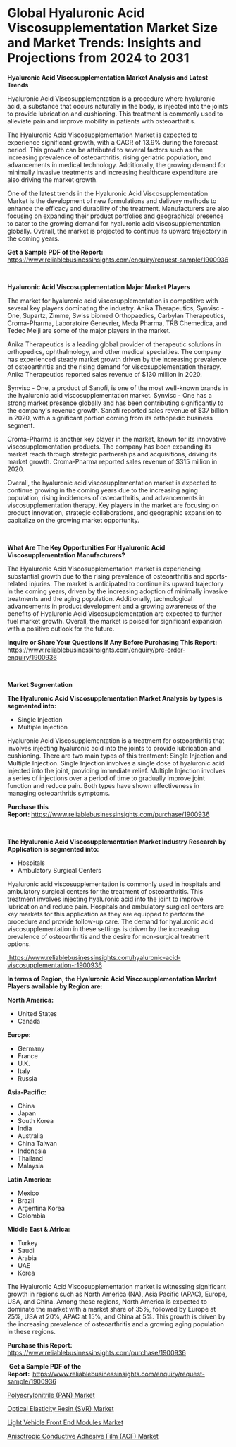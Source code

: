 <p><h1>Global Hyaluronic Acid Viscosupplementation Market Size and Market Trends: Insights and Projections from 2024 to 2031</h1></p><p><strong>Hyaluronic Acid Viscosupplementation Market Analysis and Latest Trends</strong></p>
<p><p>Hyaluronic Acid Viscosupplementation is a procedure where hyaluronic acid, a substance that occurs naturally in the body, is injected into the joints to provide lubrication and cushioning. This treatment is commonly used to alleviate pain and improve mobility in patients with osteoarthritis.</p><p>The Hyaluronic Acid Viscosupplementation Market is expected to experience significant growth, with a CAGR of 13.9% during the forecast period. This growth can be attributed to several factors such as the increasing prevalence of osteoarthritis, rising geriatric population, and advancements in medical technology. Additionally, the growing demand for minimally invasive treatments and increasing healthcare expenditure are also driving the market growth.</p><p>One of the latest trends in the Hyaluronic Acid Viscosupplementation Market is the development of new formulations and delivery methods to enhance the efficacy and durability of the treatment. Manufacturers are also focusing on expanding their product portfolios and geographical presence to cater to the growing demand for hyaluronic acid viscosupplementation globally. Overall, the market is projected to continue its upward trajectory in the coming years.</p></p>
<p><strong>Get a Sample PDF of the Report:&nbsp;</strong> <a href="https://www.reliablebusinessinsights.com/enquiry/request-sample/1900936">https://www.reliablebusinessinsights.com/enquiry/request-sample/1900936</a></p>
<p>&nbsp;</p>
<p><strong>Hyaluronic Acid Viscosupplementation Major Market Players</strong></p>
<p><p>The market for hyaluronic acid viscosupplementation is competitive with several key players dominating the industry. Anika Therapeutics, Synvisc - One, Supartz, Zimme, Swiss biomed Orthopaedics, Carbylan Therapeutics, Croma-Pharma, Laboratoire Genevrier, Meda Pharma, TRB Chemedica, and Tedec Meiji are some of the major players in the market.</p><p>Anika Therapeutics is a leading global provider of therapeutic solutions in orthopedics, ophthalmology, and other medical specialties. The company has experienced steady market growth driven by the increasing prevalence of osteoarthritis and the rising demand for viscosupplementation therapy. Anika Therapeutics reported sales revenue of $130 million in 2020.</p><p>Synvisc - One, a product of Sanofi, is one of the most well-known brands in the hyaluronic acid viscosupplementation market. Synvisc - One has a strong market presence globally and has been contributing significantly to the company's revenue growth. Sanofi reported sales revenue of $37 billion in 2020, with a significant portion coming from its orthopedic business segment.</p><p>Croma-Pharma is another key player in the market, known for its innovative viscosupplementation products. The company has been expanding its market reach through strategic partnerships and acquisitions, driving its market growth. Croma-Pharma reported sales revenue of $315 million in 2020.</p><p>Overall, the hyaluronic acid viscosupplementation market is expected to continue growing in the coming years due to the increasing aging population, rising incidences of osteoarthritis, and advancements in viscosupplementation therapy. Key players in the market are focusing on product innovation, strategic collaborations, and geographic expansion to capitalize on the growing market opportunity.</p></p>
<p>&nbsp;</p>
<p><strong>What Are The Key Opportunities For Hyaluronic Acid Viscosupplementation Manufacturers?</strong></p>
<p><p>The Hyaluronic Acid Viscosupplementation market is experiencing substantial growth due to the rising prevalence of osteoarthritis and sports-related injuries. The market is anticipated to continue its upward trajectory in the coming years, driven by the increasing adoption of minimally invasive treatments and the aging population. Additionally, technological advancements in product development and a growing awareness of the benefits of Hyaluronic Acid Viscosupplementation are expected to further fuel market growth. Overall, the market is poised for significant expansion with a positive outlook for the future.</p></p>
<p><strong>Inquire or Share Your Questions If Any Before Purchasing This Report:</strong> <a href="https://www.reliablebusinessinsights.com/enquiry/pre-order-enquiry/1900936">https://www.reliablebusinessinsights.com/enquiry/pre-order-enquiry/1900936</a></p>
<p>&nbsp;</p>
<p><strong>Market Segmentation</strong></p>
<p><strong>The Hyaluronic Acid Viscosupplementation Market Analysis by types is segmented into:</strong></p>
<p><ul><li>Single Injection</li><li>Multiple Injection</li></ul></p>
<p><p>Hyaluronic Acid Viscosupplementation is a treatment for osteoarthritis that involves injecting hyaluronic acid into the joints to provide lubrication and cushioning. There are two main types of this treatment: Single Injection and Multiple Injection. Single Injection involves a single dose of hyaluronic acid injected into the joint, providing immediate relief. Multiple Injection involves a series of injections over a period of time to gradually improve joint function and reduce pain. Both types have shown effectiveness in managing osteoarthritis symptoms.</p></p>
<p><strong>Purchase this Report:&nbsp;</strong><a href="https://www.reliablebusinessinsights.com/purchase/1900936">https://www.reliablebusinessinsights.com/purchase/1900936</a></p>
<p>&nbsp;</p>
<p><strong>The Hyaluronic Acid Viscosupplementation Market Industry Research by Application is segmented into:</strong></p>
<p><ul><li>Hospitals</li><li>Ambulatory Surgical Centers</li></ul></p>
<p><p>Hyaluronic acid viscosupplementation is commonly used in hospitals and ambulatory surgical centers for the treatment of osteoarthritis. This treatment involves injecting hyaluronic acid into the joint to improve lubrication and reduce pain. Hospitals and ambulatory surgical centers are key markets for this application as they are equipped to perform the procedure and provide follow-up care. The demand for hyaluronic acid viscosupplementation in these settings is driven by the increasing prevalence of osteoarthritis and the desire for non-surgical treatment options.</p></p>
<p><a href="https://www.reliablebusinessinsights.com/hyaluronic-acid-viscosupplementation-r1900936">&nbsp;https://www.reliablebusinessinsights.com/hyaluronic-acid-viscosupplementation-r1900936</a></p>
<p><strong>In terms of Region, the Hyaluronic Acid Viscosupplementation Market Players available by Region are:</strong></p>
<p>
    <p> <strong> North America: </strong>
        <ul>
            <li>United States</li>
            <li>Canada</li>
        </ul>
        </p> 
    <p> <strong> Europe: </strong>
        <ul>
            <li>Germany</li>
            <li>France</li>
            <li>U.K.</li>
            <li>Italy</li>
            <li>Russia</li>
        </ul>
        </p> 
    <p> <strong> Asia-Pacific: </strong>
        <ul>
            <li>China</li>
            <li>Japan</li>
            <li>South Korea</li>
            <li>India</li>
            <li>Australia</li>
            <li>China Taiwan</li>
            <li>Indonesia</li>
            <li>Thailand</li>
            <li>Malaysia</li>
        </ul>
        </p> 
    <p> <strong> Latin America: </strong>
        <ul>
            <li>Mexico</li>
            <li>Brazil</li>
            <li>Argentina Korea</li>
            <li>Colombia</li>
        </ul>
        </p> 
    <p> <strong> Middle East & Africa: </strong>
        <ul>
            <li>Turkey</li>
            <li>Saudi</li>
            <li>Arabia</li>
            <li>UAE</li>
            <li>Korea</li>
        </ul>
    </p>
    </p>
<p><p>The Hyaluronic Acid Viscosupplementation market is witnessing significant growth in regions such as North America (NA), Asia Pacific (APAC), Europe, USA, and China. Among these regions, North America is expected to dominate the market with a market share of 35%, followed by Europe at 25%, USA at 20%, APAC at 15%, and China at 5%. This growth is driven by the increasing prevalence of osteoarthritis and a growing aging population in these regions.</p></p>
<p><strong>Purchase this Report: </strong><a href="https://www.reliablebusinessinsights.com/purchase/1900936">https://www.reliablebusinessinsights.com/purchase/1900936</a></p>
<p>&nbsp;<strong>Get a Sample PDF of the Report:&nbsp;&nbsp;</strong><a href="https://www.reliablebusinessinsights.com/enquiry/request-sample/1900936">https://www.reliablebusinessinsights.com/enquiry/request-sample/1900936</a></p>
<p><strong></strong></p>
<p><p><a href="https://www.linkedin.com/pulse/global-polyacrylonitrile-pan-market-share-growth-opportunities-ujiyf">Polyacrylonitrile (PAN) Market</a></p><p><a href="https://github.com/janetchuadff364/Market-Research-Report-List-1/blob/main/optical-elasticity-resin-svr-market.md">Optical Elasticity Resin (SVR) Market</a></p><p><a href="https://www.linkedin.com/pulse/light-vehicle-front-end-modules-market-research-report-mjd5e">Light Vehicle Front End Modules Market</a></p><p><a href="https://github.com/btwcqfvq34/Market-Research-Report-List-1/blob/main/anisotropic-conductive-adhesive-film-acf-market.md">Anisotropic Conductive Adhesive Film (ACF) Market</a></p></p>